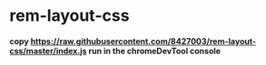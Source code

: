 # rem-layout-css
#### copy https://raw.githubusercontent.com/8427003/rem-layout-css/master/index.js run in the chromeDevTool console 
